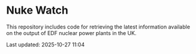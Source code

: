# Nuke Watch

This repository includes code for retrieving the latest information available on the output of EDF nuclear power plants in the UK.

Last updated: 2025-10-27 11:04